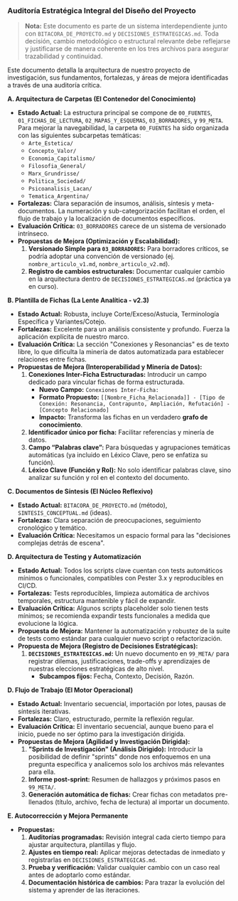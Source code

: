 
### Auditoría Estratégica Integral del Diseño del Proyecto

> **Nota:** Este documento es parte de un sistema interdependiente junto con `BITACORA_DE_PROYECTO.md` y `DECISIONES_ESTRATEGICAS.md`. Toda decisión, cambio metodológico o estructural relevante debe reflejarse y justificarse de manera coherente en los tres archivos para asegurar trazabilidad y continuidad.

Este documento detalla la arquitectura de nuestro proyecto de investigación, sus fundamentos, fortalezas, y áreas de mejora identificadas a través de una auditoría crítica.

**A. Arquitectura de Carpetas (El Contenedor del Conocimiento)**

*   **Estado Actual:** La estructura principal se compone de `00_FUENTES`, `01_FICHAS_DE_LECTURA`, `02_MAPAS_Y_ESQUEMAS`, `03_BORRADORES`, y `99_META`. Para mejorar la navegabilidad, la carpeta `00_FUENTES` ha sido organizada con las siguientes subcarpetas temáticas:
    *   `Arte_Estetica/`
    *   `Concepto_Valor/`
    *   `Economia_Capitalismo/`
    *   `Filosofia_General/`
    *   `Marx_Grundrisse/`
    *   `Politica_Sociedad/`
    *   `Psicoanalisis_Lacan/`
    *   `Tematica_Argentina/`
*   **Fortalezas:** Clara separación de insumos, análisis, síntesis y meta-documentos. La numeración y sub-categorización facilitan el orden, el flujo de trabajo y la localización de documentos específicos.
*   **Evaluación Crítica:** `03_BORRADORES` carece de un sistema de versionado intrínseco.
*   **Propuestas de Mejora (Optimización y Escalabilidad):**
    1.  **Versionado Simple para `03_BORRADORES`:** Para borradores críticos, se podría adoptar una convención de versionado (ej. `nombre_articulo_v1.md`, `nombre_articulo_v2.md`).
    2.  **Registro de cambios estructurales:** Documentar cualquier cambio en la arquitectura dentro de `DECISIONES_ESTRATEGICAS.md` (práctica ya en curso).

**B. Plantilla de Fichas (La Lente Analítica - v2.3)**

*   **Estado Actual:** Robusta, incluye Corte/Exceso/Astucia, Terminología Específica y Variantes/Cotejo.
*   **Fortalezas:** Excelente para un análisis consistente y profundo. Fuerza la aplicación explícita de nuestro marco.
*   **Evaluación Crítica:** La sección "Conexiones y Resonancias" es de texto libre, lo que dificulta la minería de datos automatizada para establecer relaciones entre fichas.
*   **Propuestas de Mejora (Interoperabilidad y Minería de Datos):**
    1.  **Conexiones Inter-Ficha Estructuradas:** Introducir un campo dedicado para vincular fichas de forma estructurada.
        *   **Nuevo Campo:** `Conexiones Inter-Ficha:`
        *   **Formato Propuesto:** `[[Nombre_Ficha_Relacionada]] - [Tipo de Conexión: Resonancia, Contrapunto, Ampliación, Refutación] - [Concepto Relacionado]`
        *   **Impacto:** Transforma las fichas en un verdadero **grafo de conocimiento**.
    2.  **Identificador único por ficha:** Facilitar referencias y minería de datos.
    3.  **Campo “Palabras clave”:** Para búsquedas y agrupaciones temáticas automáticas (ya incluido en Léxico Clave, pero se enfatiza su función).
    4.  **Léxico Clave (Función y Rol):** No solo identificar palabras clave, sino analizar su función y rol en el contexto del documento.


**C. Documentos de Síntesis (El Núcleo Reflexivo)**

*   **Estado Actual:** `BITACORA_DE_PROYECTO.md` (método), `SINTESIS_CONCEPTUAL.md` (ideas).
*   **Fortalezas:** Clara separación de preocupaciones, seguimiento cronológico y temático.
*   **Evaluación Crítica:** Necesitamos un espacio formal para las "decisiones complejas detrás de escena".

**D. Arquitectura de Testing y Automatización**

*   **Estado Actual:** Todos los scripts clave cuentan con tests automáticos mínimos o funcionales, compatibles con Pester 3.x y reproducibles en CI/CD.
*   **Fortalezas:** Tests reproducibles, limpieza automática de archivos temporales, estructura mantenible y fácil de expandir.
*   **Evaluación Crítica:** Algunos scripts placeholder solo tienen tests mínimos; se recomienda expandir tests funcionales a medida que evolucione la lógica.
*   **Propuesta de Mejora:** Mantener la automatización y robustez de la suite de tests como estándar para cualquier nuevo script o refactorización.
*   **Propuesta de Mejora (Registro de Decisiones Estratégicas):**
    1.  **`DECISIONES_ESTRATEGICAS.md`:** Un nuevo documento en `99_META/` para registrar dilemas, justificaciones, trade-offs y aprendizajes de nuestras elecciones estratégicas de alto nivel.
        *   **Subcampos fijos:** Fecha, Contexto, Decisión, Razón.

**D. Flujo de Trabajo (El Motor Operacional)**

*   **Estado Actual:** Inventario secuencial, importación por lotes, pausas de síntesis iterativas.
*   **Fortalezas:** Claro, estructurado, permite la reflexión regular.
*   **Evaluación Crítica:** El inventario secuencial, aunque bueno para el inicio, puede no ser óptimo para la investigación dirigida.
*   **Propuestas de Mejora (Agilidad y Investigación Dirigida):**
    1.  **"Sprints de Investigación" (Análisis Dirigido):** Introducir la posibilidad de definir "sprints" donde nos enfoquemos en una pregunta específica y analicemos solo los archivos más relevantes para ella.
    2.  **Informe post-sprint:** Resumen de hallazgos y próximos pasos en `99_META/`.
    3.  **Generación automática de fichas:** Crear fichas con metadatos pre-llenados (título, archivo, fecha de lectura) al importar un documento.

**E. Autocorrección y Mejora Permanente**

*   **Propuestas:**
    1.  **Auditorías programadas:** Revisión integral cada cierto tiempo para ajustar arquitectura, plantillas y flujo.
    2.  **Ajustes en tiempo real:** Aplicar mejoras detectadas de inmediato y registrarlas en `DECISIONES_ESTRATEGICAS.md`.
    3.  **Prueba y verificación:** Validar cualquier cambio con un caso real antes de adoptarlo como estándar.
    4.  **Documentación histórica de cambios:** Para trazar la evolución del sistema y aprender de las iteraciones.
